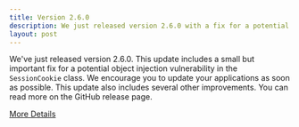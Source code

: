 ```yaml
---
title: Version 2.6.0
description: We just released version 2.6.0 with a fix for a potential object injection vulnerability.
layout: post
---
```


We've just released version 2.6.0. This update includes a small but important fix for a potential object injection vulnerability in the `SessionCookie` class. We encourage you to update your applications as soon as possible. This update also includes several other improvements. You can read more on the GitHub release page.

[More Details](https://github.com/slimphp/Slim/releases/tag/2.6.0)
